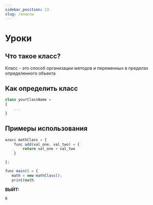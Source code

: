 ```yaml
---
sidebar_position: 13
slug: /классы
---
```


# Уроки

## Что такое класс?

Класс - это способ организации методов и переменных в пределах определенного объекта

## Как определить класс

```jsx
class yourClassName =
{
    ...
}
```

## Примеры использования

```jsx
класс mathClass = {
    func add(val_one, val_two) = {
        return val_one + val_two
    }

};

func main() = {
   math = new mathClass();
   print(math.
```

**ВЫЙТ:**

```
8
```
